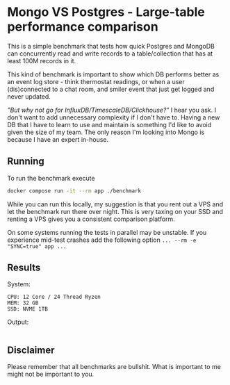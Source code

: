 # Mongo VS Postgres - Large-table performance comparison

This is a simple benchmark that tests how quick Postgres and MongoDB can
concurrently read and write records to a table/collection that has at least
100M records in it.

This kind of benchmark is important to show which DB performs better as an event
log store - think thermostat readings, or when a user (dis)connected to a
chat room, and smiler event that just get logged and never updated.

*"But why not go for InfluxDB/TimescaleDB/Clickhouse?"* I hear you ask. I don't
want to add unnecessary complexity if I don't have to. Having a new DB that I
have to learn to use and maintain is something I'd like to avoid given the size
of my team. The only reason I'm looking into Mongo is because I have an expert
in-house.

## Running

To run the benchmark execute

```bash
docker compose run -it --rm app ./benchmark
```

While you can run this locally, my suggestion is that you rent out a VPS and
let the benchmark run there over night. This is very taxing on your SSD and
renting a VPS gives you a consistent comparison platform.

On some systems running the tests in parallel may be unstable. If you experience
mid-test crashes add the following option `... --rm -e "SYNC=true" app ...`

## Results

System:

```
CPU: 12 Core / 24 Thread Ryzen
MEM: 32 GB
SSD: NVME 1TB
```

Output:

```
```

## Disclaimer

Please remember that all benchmarks are bullshit. What is important to me
might not be important to you.
